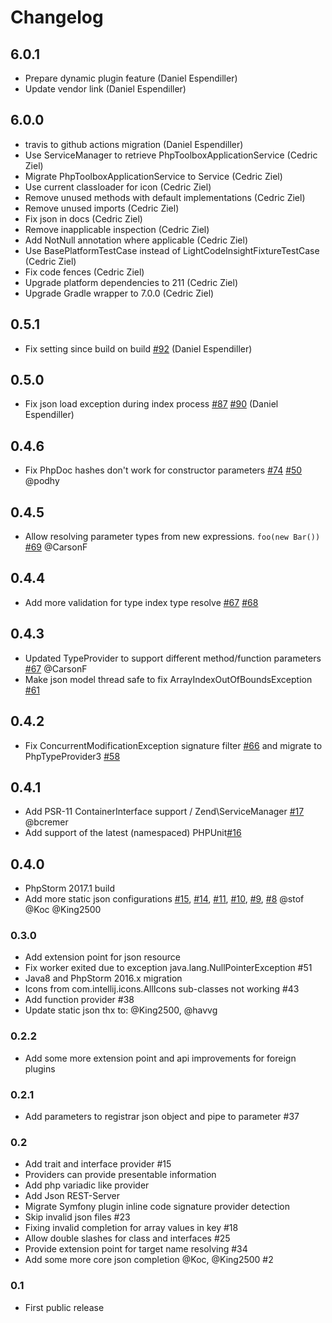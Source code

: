 Changelog
=========

## 6.0.1
* Prepare dynamic plugin feature (Daniel Espendiller)
* Update vendor link (Daniel Espendiller)

## 6.0.0
* travis to github actions migration (Daniel Espendiller)
* Use ServiceManager to retrieve PhpToolboxApplicationService (Cedric Ziel)
* Migrate PhpToolboxApplicationService to Service (Cedric Ziel)
* Use current classloader for icon (Cedric Ziel)
* Remove unused methods with default implementations (Cedric Ziel)
* Remove unused imports (Cedric Ziel)
* Fix json in docs (Cedric Ziel)
* Remove inapplicable inspection (Cedric Ziel)
* Add NotNull annotation where applicable (Cedric Ziel)
* Use BasePlatformTestCase instead of LightCodeInsightFixtureTestCase (Cedric Ziel)
* Fix code fences (Cedric Ziel)
* Upgrade platform dependencies to 211 (Cedric Ziel)
* Upgrade Gradle wrapper to 7.0.0 (Cedric Ziel)

## 0.5.1
* Fix setting since build on build [#92](https://github.com/Haehnchen/idea-php-toolbox/issues/92) (Daniel Espendiller)

## 0.5.0
* Fix json load exception during index process [#87](https://github.com/Haehnchen/idea-php-toolbox/issues/87) [#90](https://github.com/Haehnchen/idea-php-toolbox/issues/90) (Daniel Espendiller)

## 0.4.6
* Fix PhpDoc hashes don't work for constructor parameters [#74](https://github.com/Haehnchen/idea-php-toolbox/issues/74) [#50](https://github.com/Haehnchen/idea-php-toolbox/issues/50) @podhy

## 0.4.5
* Allow resolving parameter types from new expressions. `foo(new Bar())` [#69](https://github.com/Haehnchen/idea-php-toolbox/issues/69) @CarsonF

## 0.4.4
* Add more validation for type index type resolve [#67](https://github.com/Haehnchen/idea-php-toolbox/issues/67) [#68](https://github.com/Haehnchen/idea-php-toolbox/issues/68)

## 0.4.3
* Updated TypeProvider to support different method/function parameters [#67](https://github.com/Haehnchen/idea-php-toolbox/issues/67) @CarsonF
* Make json model thread safe to fix ArrayIndexOutOfBoundsException [#61](https://github.com/Haehnchen/idea-php-toolbox/issues/61)

## 0.4.2
* Fix ConcurrentModificationException signature filter [#66](https://github.com/Haehnchen/idea-php-toolbox/issues/66) and migrate to PhpTypeProvider3 [#58](https://github.com/Haehnchen/idea-php-toolbox/issues/58)

## 0.4.1
* Add PSR-11 ContainerInterface support / Zend\ServiceManager [#17](https://github.com/Haehnchen/idea-php-toolbox-json-files/pull/17) @bcremer
* Add support of the latest (namespaced) PHPUnit[#16](https://github.com/Haehnchen/idea-php-toolbox-json-files/pull/16)

## 0.4.0
* PhpStorm 2017.1 build
* Add more static json configurations [#15](https://github.com/Haehnchen/idea-php-toolbox-json-files/issues/15), [#14](https://github.com/Haehnchen/idea-php-toolbox-json-files/issues/14), [#11](https://github.com/Haehnchen/idea-php-toolbox-json-files/issues/11), [#10](https://github.com/Haehnchen/idea-php-toolbox-json-files/issues/10), [#9](https://github.com/Haehnchen/idea-php-toolbox-json-files/issues/9), [#8](https://github.com/Haehnchen/idea-php-toolbox-json-files/issues/8) @stof @Koc @King2500

### 0.3.0
* Add extension point for json resource
* Fix worker exited due to exception java.lang.NullPointerException #51
* Java8 and PhpStorm 2016.x migration
* Icons from com.intellij.icons.AllIcons sub-classes not working #43
* Add function provider #38
* Update static json thx to: @King2500, @havvg

### 0.2.2
* Add some more extension point and api improvements for foreign plugins

### 0.2.1
* Add parameters to registrar json object and pipe to parameter #37
    
### 0.2
* Add trait and interface provider #15
* Providers can provide presentable information
* Add php variadic like provider
* Add Json REST-Server
* Migrate Symfony plugin inline code signature provider detection
* Skip invalid json files #23
* Fixing invalid completion for array values in key #18
* Allow double slashes for class and interfaces #25
* Provide extension point for target name resolving #34
* Add some more core json completion @Koc, @King2500 #2
      
### 0.1
* First public release